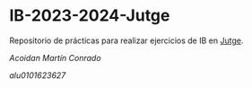 # IB-2023-2024-Jutge
Repositorio de prácticas para realizar ejercicios de IB en [Jutge](jutge.org).

_*Acoidan Martín Conrado*_

_*alu0101623627*_
